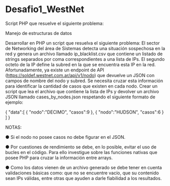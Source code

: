 # Desafio1_WestNet

Script PHP que resuelve el siguiente problema:

Manejo de estructuras de datos

Desarrollar en PHP un script que resuelva el siguiente problema:
El sector de Networking del área de Sistemas detecta una situación sospechosa en la
red y genera un archivo llamado ip_blacklist.csv que contiene un listado de strings
separados por coma correspondientes a una lista de IPs. El segundo octeto de la IP
define la subred en la que se encuentra esta IP en la red. Afortunadamente, ya existe
un endpoint de API (https://soldef.westnet.com.ar/api/v1/nodo) que devuelve un
JSON con campos de nombre del nodo y subred.
Se necesita cruzar esta información para identificar la cantidad de casos que existen
en cada nodo.
Crear un script que lea el archivo que contiene la lista de IPs y devolver un archivo
JSON llamado cases_by_nodes.json respetando el siguiente formato de ejemplo:

{
  "data":[
    {
       "nodo":"DECIMO",
       "casos":9
    },
    {
       "nodo":"HUDSON",
       "casos":6
    }
  ]
}

NOTAS:

● Si el nodo no posee casos no debe figurar en el JSON.

● Por cuestiones de rendimiento se debe, en lo posible, evitar el uso de bucles
en el código. Para ello investigue sobre las funciones nativas que posee PHP
para cruzar la información entre arrays.

● Como los datos vienen de un archivo generado se debe tener en cuenta
validaciones básicas como: que no se encuentre vacío, que su contenido sean
IPs válidas, entre otras que ayuden a darle fiabilidad a los resultados.
